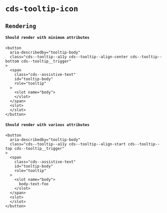 # `cds-tooltip-icon`

## `Rendering`

#### `Should render with minimum attributes`

```
<button
  aria-describedby="tooltip-body"
  class="cds--tooltip--a11y cds--tooltip--align-center cds--tooltip--bottom cds--tooltip__trigger"
>
  <span
    class="cds--assistive-text"
    id="tooltip-body"
    role="tooltip"
  >
    <slot name="body">
    </slot>
  </span>
  <slot>
  </slot>
</button>

```

#### `Should render with various attributes`

```
<button
  aria-describedby="tooltip-body"
  class="cds--tooltip--a11y cds--tooltip--align-start cds--tooltip--top cds--tooltip__trigger"
>
  <span
    class="cds--assistive-text"
    id="tooltip-body"
    role="tooltip"
  >
    <slot name="body">
      body-text-foo
    </slot>
  </span>
  <slot>
  </slot>
</button>

```
